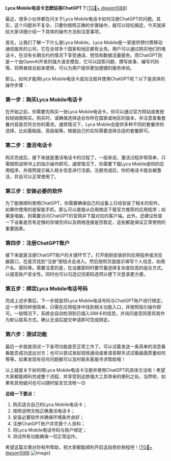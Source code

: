 **Lyca Mobile电话卡怎麽註冊ChatGPT？**[[TG💪+ @esim1088](https://t.me/s/esim1088)]

最近，很多小伙伴都在问关于Lyca Mobile电话卡如何注册ChatGPT的问题。其实，这个问题并不复杂，只要你按照正确的步骤操作，就可以轻松搞定。今天就来给大家详细介绍一下具体的操作方法和注意事项。

首先，让我们了解一下什么是Lyca Mobile。Lyca Mobile是一家提供预付费移动通信服务的公司，它在全球多个国家和地区都有业务。用户可以通过购买他们的电话卡，在没有长期合约的情况下享受通话、短信和数据流量服务。而ChatGPT则是一个由OpenAI开发的强大语言模型，它可以回答问题、撰写故事、编写代码等。将两者结合起来使用，可以为用户提供更加便捷的服务体验。

那么，如何才能用Lyca Mobile电话卡成功注册并使用ChatGPT呢？以下是具体的操作步骤：

### 第一步：购买Lyca Mobile电话卡

在开始之前，你需要先购买一张Lyca Mobile电话卡。你可以通过官方网站或者授权经销商购买。购买时，请确保选择适合你所在国家或地区的版本，并注意查看套餐内容是否符合你的需求。通常情况下，Lyca Mobile会提供多种不同的套餐供你选择，比如基础版、高级版等。根据自己的实际需要选择合适的套餐即可。

### 第二步：激活电话卡

购买完成后，接下来就是激活电话卡的过程了。一般来说，激活过程非常简单，只需按照说明书上的指示操作即可。通常情况下，你需要下载Lyca Mobile提供的应用程序，并按照提示输入相关信息进行注册。注册完成后，你的电话卡就会被激活，并且可以正常使用了。

### 第三步：安装必要的软件

为了能够顺利使用ChatGPT，你需要确保自己的设备上已经安装了相关的软件。如果你使用的是智能手机，那么可以直接从应用商店下载官方推荐的应用程序；如果是电脑，则需要访问ChatGPT的官网并下载对应的客户端。此外，还建议检查一下设备是否有足够的存储空间以及网络连接是否稳定，这些都是保证正常使用的重要因素。

### 第四步：注册ChatGPT账户

接下来就是注册ChatGPT账户的关键环节了。打开刚刚安装好的应用程序或浏览器窗口，在首页找到“注册”按钮点击进入。然后按照页面提示填写个人信息，如用户名、密码等。需要注意的是，在设置密码时要尽量选择复杂度较高的组合方式，以提高账户安全性。同时也可以勾选记住密码选项以便下次登录更方便。

### 第五步：绑定Lyca Mobile电话号码

完成上述步骤后，下一步就是将Lyca Mobile电话号码与ChatGPT账户进行绑定。这一步骤同样很简单，只需在应用程序中找到相关功能入口，并按照指引操作即可。一般情况下，系统会自动检测到已插入SIM卡的信息，并询问是否同意将其作为默认联系方式。确认无误后提交申请即可完成绑定。

### 第六步：测试功能

最后一步就是测试一下各项功能是否正常工作了。可以试着发送一条简单的消息看看能否成功送达对方；也可以尝试发起视频通话或者语音聊天试试看画面质量如何等等。如果发现有任何问题都可以及时联系客服寻求帮助哦！

以上就是关于如何用Lyca Mobile电话卡注册并使用ChatGPT的具体方法啦！希望大家都能顺利完成整个流程，并享受到这款强大工具带来的便利之处。当然啦，如果有其他疑问也可以随时留言交流呀～😊

**总结一下要点：**
1. 购买适合自己的Lyca Mobile电话卡；
2. 按照说明文档正确激活电话卡；
3. 安装必要软件并确保环境条件良好；
4. 注册ChatGPT账户并完善个人资料；
5. 将Lyca Mobile电话号码与账户绑定；
6. 测试所有功能确保一切正常运作。

希望这篇文章对你有所帮助，祝大家都能顺利开启这段奇妙旅程吧！[[TG💪+ @esim1088](https://t.me/s/esim1088) ![Image](https://i.postimg.cc/4NQfJmqS/Snipaste-2025-05-13-00-14-12.png)]